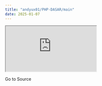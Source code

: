 ```yaml
---
title: "andyux01/PHP-DASAR/main"
date: 2025-01-07
---
```


<iframe src="https://codesandbox.io/embed/5qwn68"></iframe>

Go to Source

